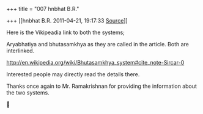 +++
title = "007 hnbhat B.R."

+++
[[hnbhat B.R.	2011-04-21, 19:17:33 [Source](https://groups.google.com/g/samskrita/c/Y_gYBLi9VMo)]]



Here is the Vikipeadia link to both the systems;

  

Aryabhatiya and bhutasamkhya as they are called in the article. Both are interlinked.

  

<http://en.wikipedia.org/wiki/Bhutasamkhya_system#cite_note-Sircar-0>

  

Interested people may directly read the details there.  
  

Thanks once again to Mr. Ramakrishnan for providing the information about the two systems.



